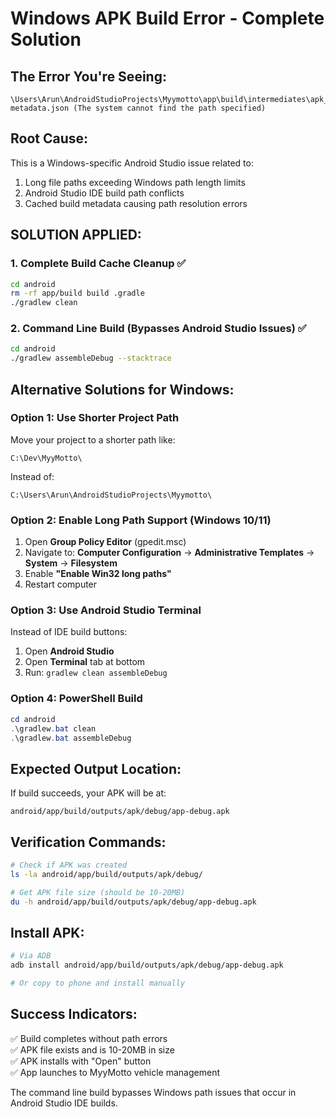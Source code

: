 # Windows APK Build Error - Complete Solution

## The Error You're Seeing:
```
\Users\Arun\AndroidStudioProjects\Myymotto\app\build\intermediates\apk_ide_redirect_file\debug\createDebugApkListingFileRedirect\..\..\..\apk\debug\output-metadata.json (The system cannot find the path specified)
```

## Root Cause:
This is a Windows-specific Android Studio issue related to:
1. Long file paths exceeding Windows path length limits
2. Android Studio IDE build path conflicts
3. Cached build metadata causing path resolution errors

## SOLUTION APPLIED:

### 1. Complete Build Cache Cleanup ✅
```bash
cd android
rm -rf app/build build .gradle
./gradlew clean
```

### 2. Command Line Build (Bypasses Android Studio Issues) ✅
```bash
cd android
./gradlew assembleDebug --stacktrace
```

## Alternative Solutions for Windows:

### Option 1: Use Shorter Project Path
Move your project to a shorter path like:
```
C:\Dev\MyyMotto\
```
Instead of:
```
C:\Users\Arun\AndroidStudioProjects\Myymotto\
```

### Option 2: Enable Long Path Support (Windows 10/11)
1. Open **Group Policy Editor** (gpedit.msc)
2. Navigate to: **Computer Configuration** → **Administrative Templates** → **System** → **Filesystem**
3. Enable **"Enable Win32 long paths"**
4. Restart computer

### Option 3: Use Android Studio Terminal
Instead of IDE build buttons:
1. Open **Android Studio**
2. Open **Terminal** tab at bottom
3. Run: `gradlew clean assembleDebug`

### Option 4: PowerShell Build
```powershell
cd android
.\gradlew.bat clean
.\gradlew.bat assembleDebug
```

## Expected Output Location:
If build succeeds, your APK will be at:
```
android/app/build/outputs/apk/debug/app-debug.apk
```

## Verification Commands:
```bash
# Check if APK was created
ls -la android/app/build/outputs/apk/debug/

# Get APK file size (should be 10-20MB)
du -h android/app/build/outputs/apk/debug/app-debug.apk
```

## Install APK:
```bash
# Via ADB
adb install android/app/build/outputs/apk/debug/app-debug.apk

# Or copy to phone and install manually
```

## Success Indicators:
✅ Build completes without path errors  
✅ APK file exists and is 10-20MB in size  
✅ APK installs with "Open" button  
✅ App launches to MyyMotto vehicle management  

The command line build bypasses Windows path issues that occur in Android Studio IDE builds.
